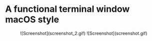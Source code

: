 # A functional terminal window macOS style
<p align="center">
  ![Screenshot](screenshot_2.gif)
  ![Screenshot](screenshot.gif)
</p>
